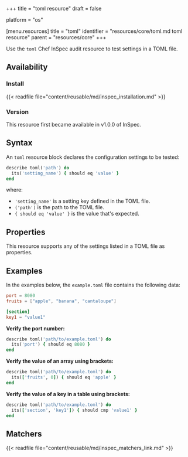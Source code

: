 +++
title = "toml resource"
draft = false

platform = "os"

[menu.resources]
    title = "toml"
    identifier = "resources/core/toml.md toml resource"
    parent = "resources/core"
+++

Use the `toml` Chef InSpec audit resource to test settings in a TOML file.

## Availability

### Install

{{< readfile file="content/reusable/md/inspec_installation.md" >}}

### Version

This resource first became available in v1.0.0 of InSpec.

## Syntax

An `toml` resource block declares the configuration settings to be tested:

```ruby
describe toml('path') do
  its('setting_name') { should eq 'value' }
end
```

where:

- `'setting_name'` is a setting key defined in the TOML file.
- `('path')` is the path to the TOML file.
- `{ should eq 'value' }` is the value that's expected.

## Properties

This resource supports any of the settings listed in a TOML file as properties.

## Examples

In the examples below, the `example.toml` file contains the following data:

```toml
port = 8080
fruits = ["apple", "banana", "cantaloupe"]

[section]
key1 = "value1"
```

**Verify the port number:**

```ruby
describe toml('path/to/example.toml') do
  its('port') { should eq 8080 }
end
```

**Verify the value of an array using brackets:**

```ruby
describe toml('path/to/example.toml') do
  its(['fruits', 0]) { should eq 'apple' }
end
```

**Verify the value of a key in a table using brackets:**

```ruby
describe toml('path/to/example.toml') do
  its(['section', 'key1']) { should cmp 'value1' }
end
```

## Matchers

{{< readfile file="content/reusable/md/inspec_matchers_link.md" >}}
